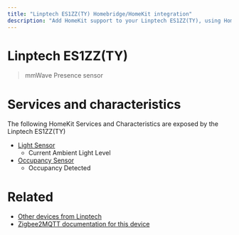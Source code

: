 ```yaml
---
title: "Linptech ES1ZZ(TY) Homebridge/HomeKit integration"
description: "Add HomeKit support to your Linptech ES1ZZ(TY), using Homebridge, Zigbee2MQTT and homebridge-z2m."
---
```

<!---
This file has been GENERATED using src/docgen/docgen.ts
DO NOT EDIT THIS FILE MANUALLY!
-->
# Linptech ES1ZZ(TY)
> mmWave Presence sensor


# Services and characteristics
The following HomeKit Services and Characteristics are exposed by
the Linptech ES1ZZ(TY)

* [Light Sensor](../../sensors.md)
  * Current Ambient Light Level
* [Occupancy Sensor](../../sensors.md)
  * Occupancy Detected


# Related
* [Other devices from Linptech](../index.md#linptech)
* [Zigbee2MQTT documentation for this device](https://www.zigbee2mqtt.io/devices/ES1ZZ(TY).html)